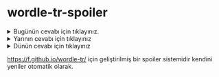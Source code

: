 # wordle-tr-spoiler

<details>
  <summary>Bugünün cevabı için tıklayınız.</summary>
  <br>
    <b> idrak </b>
</details>

<details>
  <summary>Yarının cevabı için tıklayınız</summary>
  <br>
   <b> çinli </b>
</details>

<details>
  <summary>Dünün cevabı için tıklayınız </summary>
  <br>
  <b> anlık </b>
</details>

https://f.github.io/wordle-tr/ için geliştirilmiş bir spoiler sistemidir kendini yeniler otomatik olarak.

